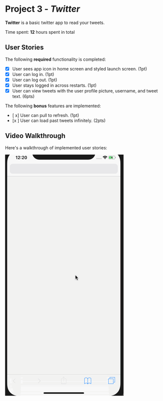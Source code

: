 # Project 3 - *Twitter*

**Twitter** is a basic twitter app to read your tweets.

Time spent: **12** hours spent in total

## User Stories

The following **required** functionality is completed:

- [x] User sees app icon in home screen and styled launch screen. (1pt)
- [x] User can log in. (1pt)
- [x] User can log out. (1pt)
- [x] User stays logged in across restarts. (1pt)
- [x] User can view tweets with the user profile picture, username, and tweet text. (6pts)

The following **bonus** features are implemented:

- [ x] User can pull to refresh. (1pt)
- [x ] User can load past tweets infinitely. (2pts)

## Video Walkthrough

Here's a walkthrough of implemented user stories:

<img src='twitter.gif' title='Video Walkthrough' width='' alt='Video Walkthrough' />

